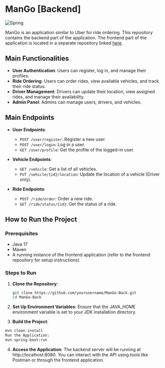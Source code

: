 # ManGo \[Backend\]
![Spring](https://img.shields.io/badge/spring-%236DB33F.svg?style=for-the-badge&logo=spring&logoColor=white)

ManGo is an application similar to Uber for ride ordering. This repository contains the backend part of the application. The frontend part of the application is located in a separate repository linked [here](https://github.com/slepimis120/ManGo-Front).

## Main Functionalities

- **User Authentication**: Users can register, log in, and manage their profiles.
- **Ride Ordering**: Users can order rides, view available vehicles, and track their ride status.
- **Driver Management**: Drivers can update their location, view assigned rides, and manage their availability.
- **Admin Panel**: Admins can manage users, drivers, and vehicles.

## Main Endpoints

- **User Endpoints**:
  - `POST /user/register`: Register a new user.
  - `POST /user/login`: Log in a user.
  - `GET /user/profile`: Get the profile of the logged-in user.

- **Vehicle Endpoints**:
  - `GET /vehicle`: Get a list of all vehicles.
  - `PUT /vehicle/{id}/location`: Update the location of a vehicle (Driver only).

- **Ride Endpoints**:
  - `POST /ride/order`: Order a new ride.
  - `GET /ride/status/{id}`: Get the status of a ride.

## How to Run the Project

### Prerequisites

- Java 17
- Maven
- A running instance of the frontend application (refer to the frontend repository for setup instructions)

### Steps to Run

1. **Clone the Repository**:
   ```sh
   git clone https://github.com/yourusername/ManGo-Back.git
   cd ManGo-Back
   ```

2. **Set Up Environment Variables**:
   Ensure that the JAVA_HOME environment variable is set to your JDK installation directory.  

4. **Build the Project**:  
  ```sh
  mvn clean install
  Run the Application:  
  mvn spring-boot:run
```

4. **Access the Application**:
  The backend server will be running at http://localhost:8080. You can interact with the API using tools like Postman or through the frontend application.

